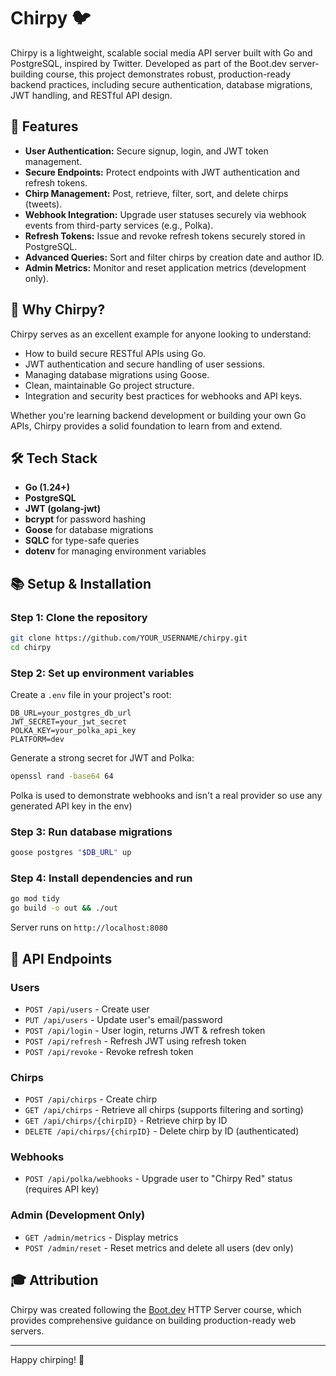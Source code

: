 # Chirpy 🐦

Chirpy is a lightweight, scalable social media API server built with Go and PostgreSQL, inspired by Twitter. Developed as part of the Boot.dev server-building course, this project demonstrates robust, production-ready backend practices, including secure authentication, database migrations, JWT handling, and RESTful API design.

## 🌟 Features

- **User Authentication:** Secure signup, login, and JWT token management.
- **Secure Endpoints:** Protect endpoints with JWT authentication and refresh tokens.
- **Chirp Management:** Post, retrieve, filter, sort, and delete chirps (tweets).
- **Webhook Integration:** Upgrade user statuses securely via webhook events from third-party services (e.g., Polka).
- **Refresh Tokens:** Issue and revoke refresh tokens securely stored in PostgreSQL.
- **Advanced Queries:** Sort and filter chirps by creation date and author ID.
- **Admin Metrics:** Monitor and reset application metrics (development only).

## 🚀 Why Chirpy?

Chirpy serves as an excellent example for anyone looking to understand:

- How to build secure RESTful APIs using Go.
- JWT authentication and secure handling of user sessions.
- Managing database migrations using Goose.
- Clean, maintainable Go project structure.
- Integration and security best practices for webhooks and API keys.

Whether you're learning backend development or building your own Go APIs, Chirpy provides a solid foundation to learn from and extend.

## 🛠 Tech Stack

- **Go (1.24+)**
- **PostgreSQL**
- **JWT (golang-jwt)**
- **bcrypt** for password hashing
- **Goose** for database migrations
- **SQLC** for type-safe queries
- **dotenv** for managing environment variables

## 📚 Setup & Installation

### Step 1: Clone the repository

```bash
git clone https://github.com/YOUR_USERNAME/chirpy.git
cd chirpy
```

### Step 2: Set up environment variables

Create a `.env` file in your project's root:

```env
DB_URL=your_postgres_db_url
JWT_SECRET=your_jwt_secret
POLKA_KEY=your_polka_api_key
PLATFORM=dev
```

Generate a strong secret for JWT and Polka:

```bash
openssl rand -base64 64
```
Polka is used to demonstrate webhooks and isn't a real provider so use any generated API key in the env)

### Step 3: Run database migrations

```bash
goose postgres "$DB_URL" up
```

### Step 4: Install dependencies and run

```bash
go mod tidy
go build -o out && ./out
```

Server runs on `http://localhost:8080`

## 🔑 API Endpoints

### Users

- `POST /api/users` - Create user
- `PUT /api/users` - Update user's email/password
- `POST /api/login` - User login, returns JWT & refresh token
- `POST /api/refresh` - Refresh JWT using refresh token
- `POST /api/revoke` - Revoke refresh token

### Chirps

- `POST /api/chirps` - Create chirp
- `GET /api/chirps` - Retrieve all chirps (supports filtering and sorting)
- `GET /api/chirps/{chirpID}` - Retrieve chirp by ID
- `DELETE /api/chirps/{chirpID}` - Delete chirp by ID (authenticated)

### Webhooks

- `POST /api/polka/webhooks` - Upgrade user to "Chirpy Red" status (requires API key)

### Admin (Development Only)

- `GET /admin/metrics` - Display metrics
- `POST /admin/reset` - Reset metrics and delete all users (dev only)

## 🎓 Attribution

Chirpy was created following the [Boot.dev](https://boot.dev/) HTTP Server course, which provides comprehensive guidance on building production-ready web servers.

---

Happy chirping! 🐤
